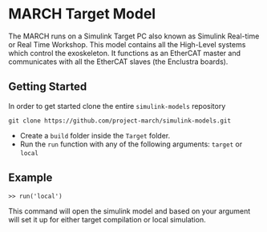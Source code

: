 # MARCH Target Model

The MARCH runs on a Simulink Target PC also known as Simulink Real-time or Real Time Workshop. 
This model contains all the High-Level systems which control the exoskeleton. 
It functions as an EtherCAT master and communicates with all the EtherCAT slaves 
(the Enclustra boards).

## Getting Started
In order to get started clone the entire `simulink-models` repository

`git clone https://github.com/project-march/simulink-models.git`

 - Create a `build` folder inside the `Target` folder.
 - Run the `run` function with any of the following arguments: `target` or `local`
  
## Example
`>> run('local')`

This command will open the simulink model and based on your argument will set it up 
for either target compilation or local simulation.

